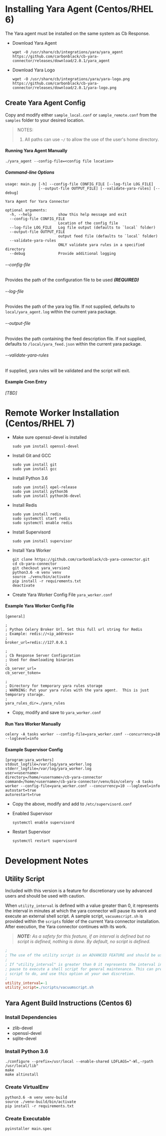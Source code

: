 # Installing Yara Agent (Centos/RHEL 6)

The Yara agent must be installed on the same system as Cb Response.
	
* Download Yara Agent

	```
	wget -O /usr/share/cb/integrations/yara/yara_agent https://github.com/carbonblack/cb-yara-connector/releases/download/2.0.1/yara_agent
	```
	
* Download Yara Logo

	```
	wget -O /usr/share/cb/integrations/yara/yara-logo.png https://github.com/carbonblack/cb-yara-connector/releases/download/2.0.1/yara-logo.png
	```
	
## Create Yara Agent Config
Copy and modify either `sample_local.conf` or `sample_remote.conf` from the `samples` folder
to your desired location.


> NOTES:
> 1) All paths can use `~/` to allow the use of the user's home directory.

#### Running Yara Agent Manually

```shell script
./yara_agent --config-file=<config file location>
```

##### Command-line Options
```text
usage: main.py [-h] --config-file CONFIG_FILE [--log-file LOG_FILE]
               [--output-file OUTPUT_FILE] [--validate-yara-rules] [--debug]

Yara Agent for Yara Connector

optional arguments:
  -h, --help            show this help message and exit
  --config-file CONFIG_FILE
                        Location of the config file
  --log-file LOG_FILE   Log file output (defaults to `local` folder)
  --output-file OUTPUT_FILE
                        output feed file (defaults to `local` folder)
  --validate-yara-rules
                        ONLY validate yara rules in a specified directory
  --debug               Provide additional logging

```
###### --config-file
Provides the path of the configuration file to be used _**(REQUIRED)**_

###### --log-file
Provides the path of the yara log file.  If not supplied, defaults to `local/yara_agent.log`
within the current yara package.

###### --output-file
Provides the path containing the feed description file.  If not supplied, defaults to
`/local/yara_feed.json` within the current yara package.

###### --validate-yara-rules
If supplied, yara rules will be validated and the script will exit.

#### Example Cron Entry
_[TBD]_

# Remote Worker Installation (Centos/RHEL 7)

* Make sure openssl-devel is installed

	```
	sudo yum install openssl-devel
    ```

* Install Git and GCC

	```
	sudo yum install git
	sudo yum install gcc
	```

* Install Python 3.6

	```
	sudo yum install epel-release
	sudo yum install python36
	sudo yum install python36-devel
	```
	
* Install Redis
	
	```
	sudo yum install redis
	sudo systemctl start redis
	sudo systemctl enable redis
	```
	
	
* Install Supervisord

	```
	sudo yum install supervisor
	```
	
* Install Yara Worker

	```
	git clone https://github.com/carbonblack/cb-yara-connector.git
	cd cb-yara-connector
	git checkout yara_version2
	python3.6 -m venv venv
	source ./venv/bin/activate
	pip install -r requirements.txt
	deactivate
	```
	
	
* Create Yara Worker Config File `yara_worker.conf`

#### Example Yara Worker Config File

	[general]

	;
	; Python Celery Broker Url. Set this full url string for Redis
	; Example: redis://<ip_address>
	;
	broker_url=redis://127.0.0.1
	
	;
	; Cb Response Server Configuration
	; Used for downloading binaries
	;
	cb_server_url=
	cb_server_token=
	
	;
	; Directory for temporary yara rules storage
	; WARNING: Put your yara rules with the yara agent.  This is just temporary storage.
	;
	yara_rules_dir=./yara_rules
	
* Copy, modify and save to `yara_worker.conf`
	
#### Run Yara Worker Manually

	celery -A tasks worker --config-file=yara_worker.conf --concurrency=10 --loglevel=info
	
#### Example Supervisor Config

	[program:yara_workers]
	stdout_logfile=/var/log/yara_worker.log
	stderr_logfile=/var/log/yara_worker.log
	user=<username>
	directory=/home/<username>/cb-yara-connector
	command=/home/<username>/cb-yara-connector/venv/bin/celery -A tasks worker --config-file=yara_worker.conf --concurrency=10 --loglevel=info
	autostart=true
	autorestart=true
	
* Copy the above, modify and add to `/etc/supervisord.conf`

* Enabled Supervisor

	```
	systemctl enable supervisord
	```
	
* Restart Supervisor

	```
	systemctl restart supervisord
	```
# Development Notes	

## Utility Script
Included with this version is a feature for discretionary use by advanced users and
should be used with caution.

When `utility_interval` is defined with a value greater than 0, it represents the interval
in minutes at which the yara connector will pause its work and execute an external
shell script.  A sample script, `vacuumscript.sh`  is provided within the `scripts` folder
of the current Yara connector installation. After execution, the Yara connector continues with
its work.

> _**NOTE:** As a safety for this feature, if an interval is defined but no script is defined, nothing is done.
> By default, no script is defined._

```ini
;
; The use of the utility script is an ADVANCED FEATURE and should be used with caution!
;
; If "utility_interval" is greater than 0 it represents the interval in minutes after which the yara connector will
; pause to execute a shell script for general maintenance. This can present risks. Be careful what you allow the
; script to do, and use this option at your own discretion.
;
utility_interval=-1
utility_script=./scripts/vacuumscript.sh
```

## Yara Agent Build Instructions (Centos 6)

### Install Dependencies

* zlib-devel
* openssl-devel
* sqlite-devel

### Install Python 3.6

	
	./configure --prefix=/usr/local --enable-shared LDFLAGS="-Wl,-rpath /usr/local/lib"
	make
	make altinstall


### Create VirtualEnv


	python3.6 -m venv venv-build
	source ./venv-build/bin/activate
	pip install -r requirements.txt


### Create Executable


	pyinstaller main.spec
